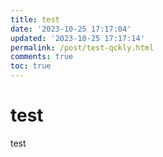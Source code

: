 ```yaml
---
title: test
date: '2023-10-25 17:17:04'
updated: '2023-10-25 17:17:14'
permalink: /post/test-qckly.html
comments: true
toc: true
---
```


# test

test
